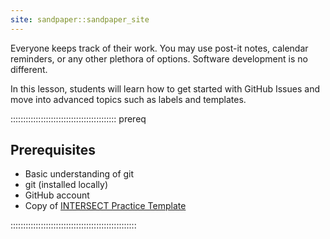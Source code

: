 ```yaml
---
site: sandpaper::sandpaper_site
---
```


Everyone keeps track of their work. You may use post-it notes, calendar
reminders, or any other plethora of options. Software development is no
different.

In this lesson, students will learn how to get started with GitHub Issues
and move into advanced topics such as labels and templates.

::::::::::::::::::::::::::::::::::::::::::  prereq

## Prerequisites

* Basic understanding of git
* git (installed locally)
* GitHub account
* Copy of [INTERSECT Practice Template](https://github.com/INTERSECT-training/intersect-training-practice)

::::::::::::::::::::::::::::::::::::::::::::::::::

